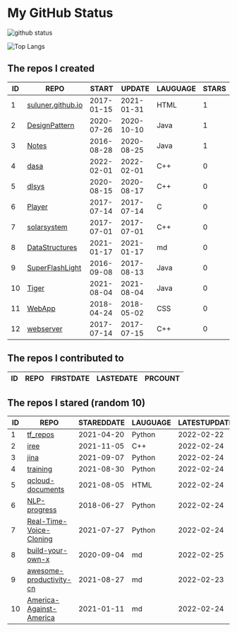 # My GitHub Status

<img src="https://github-readme-stats-1.yihong0618.vercel.app/api?username=ThaddeusJiang&show_icons=true&&&hide_title=true&count_private=true" alt="github status" />

![Top Langs](https://github-readme-stats-1.yihong0618.vercel.app/api/top-langs/?username=ThaddeusJiang&layout=compact)

<!--START_SECTION:my_github-->
## The repos I created
| ID |                               REPO                                |   START    |   UPDATE   | LAUGUAGE | STARS |
|----|-------------------------------------------------------------------|------------|------------|----------|-------|
|  1 | [suluner.github.io](https://github.com/suluner/suluner.github.io) | 2017-01-15 | 2021-01-31 | HTML     |     1 |
|  2 | [DesignPattern](https://github.com/suluner/DesignPattern)         | 2020-07-26 | 2020-10-10 | Java     |     1 |
|  3 | [Notes](https://github.com/suluner/Notes)                         | 2016-08-28 | 2020-08-25 | Java     |     1 |
|  4 | [dasa](https://github.com/suluner/dasa)                           | 2022-02-01 | 2022-02-01 | C++      |     0 |
|  5 | [dlsys](https://github.com/suluner/dlsys)                         | 2020-08-15 | 2020-08-17 | C++      |     0 |
|  6 | [Player](https://github.com/suluner/Player)                       | 2017-07-14 | 2017-07-14 | C        |     0 |
|  7 | [solarsystem](https://github.com/suluner/solarsystem)             | 2017-07-01 | 2017-07-01 | C++      |     0 |
|  8 | [DataStructures](https://github.com/suluner/DataStructures)       | 2021-01-17 | 2021-01-17 | md       |     0 |
|  9 | [SuperFlashLight](https://github.com/suluner/SuperFlashLight)     | 2016-09-08 | 2017-08-13 | Java     |     0 |
| 10 | [Tiger](https://github.com/suluner/Tiger)                         | 2021-08-04 | 2021-08-04 | Java     |     0 |
| 11 | [WebApp](https://github.com/suluner/WebApp)                       | 2018-04-24 | 2018-05-02 | CSS      |     0 |
| 12 | [webserver](https://github.com/suluner/webserver)                 | 2017-07-14 | 2017-07-15 | C++      |     0 |

## The repos I contributed to
| ID | REPO | FIRSTDATE | LASTEDATE | PRCOUNT |
|----|------|-----------|-----------|---------|

## The repos I stared (random 10)
| ID |                                        REPO                                        | STAREDDATE | LAUGUAGE | LATESTUPDATE |
|----|------------------------------------------------------------------------------------|------------|----------|--------------|
|  1 | [tf_repos](https://github.com/lambdaji/tf_repos)                                   | 2021-04-20 | Python   | 2022-02-22   |
|  2 | [iree](https://github.com/google/iree)                                             | 2021-11-05 | C++      | 2022-02-24   |
|  3 | [jina](https://github.com/jina-ai/jina)                                            | 2021-09-07 | Python   | 2022-02-24   |
|  4 | [training](https://github.com/mlcommons/training)                                  | 2021-08-30 | Python   | 2022-02-24   |
|  5 | [qcloud-documents](https://github.com/tencentyun/qcloud-documents)                 | 2021-08-05 | HTML     | 2022-02-24   |
|  6 | [NLP-progress](https://github.com/sebastianruder/NLP-progress)                     | 2018-06-27 | Python   | 2022-02-24   |
|  7 | [Real-Time-Voice-Cloning](https://github.com/CorentinJ/Real-Time-Voice-Cloning)    | 2021-07-27 | Python   | 2022-02-24   |
|  8 | [build-your-own-x](https://github.com/danistefanovic/build-your-own-x)             | 2020-09-04 | md       | 2022-02-25   |
|  9 | [awesome-productivity-cn](https://github.com/eastlakeside/awesome-productivity-cn) | 2021-08-27 | md       | 2022-02-23   |
| 10 | [America-Against-America](https://github.com/zealotCE/America-Against-America)     | 2021-01-11 | md       | 2022-02-24   |

<!--END_SECTION:my_github-->